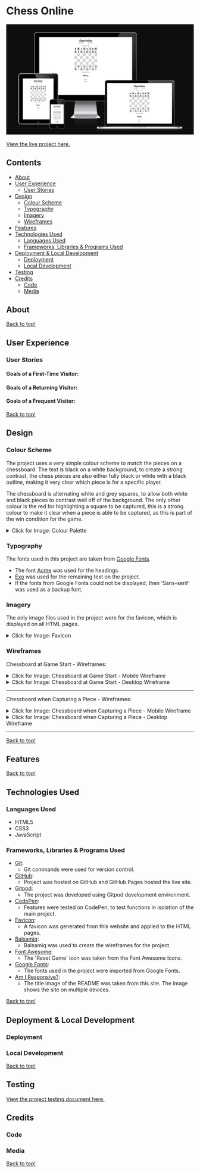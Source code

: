 # Chess Online

![Chess Online Site on multiple devices](/assets/images/README/responsive-design.png)

[View the live project here.](https://callumdennisie.github.io/chess-online/)

## Contents
* [About](#about)
* [User Experience](#user-experience)
    * [User Stories](#user-stories)
* [Design](#design)
    * [Colour Scheme](#colour-scheme)
    * [Typography](#typography)
    * [Imagery](#imagery)
    * [Wireframes](#wireframes)
* [Features](#features)
* [Technologies Used](#technologies-used)
    * [Languages Used](#languages-used)
    * [Frameworks, Libraries & Programs Used](#frameworks-libraries--programs-used)
* [Deployment & Local Development](#deployment--local-development)
    * [Deployment](#deployment)
    * [Local Development](#local-development)
* [Testing](#testing)
* [Credits](#credits)
    * [Code](#code)
    * [Media](#media)

## About

[Back to top!](#chess-online)

## User Experience
### User Stories
#### Goals of a First-Time Visitor:


#### Goals of a Returning Visitor:


#### Goals of a Frequent Visitor:

[Back to top!](#chess-online)

## Design
### Colour Scheme
The project uses a very simple colour scheme to match the pieces on a chessboard. The text is black on a white background, to create a strong contrast, the chess pieces are also either fully black or white with a black outline, making it very clear which piece is for a specific player.

The chessboard is alternating white and grey squares, to allow both white and black pieces to contrast well off of the background. The only other colour is the red for highlighting a square to be captured, this is a strong colour to make it clear when a piece is able to be captured, as this is part of the win condition for the game.
<details>
<summary>Click for Image: Colour Palette</summary>

![Colour Palette](/assets/images/README/palette-colours.png)

</details>

### Typography
The fonts used in this project are taken from [Google Fonts](https://fonts.google.com/).

- The font [Acme](https://fonts.google.com/specimen/Acme?query=acme) was used for the headings.
- [Exo](https://fonts.google.com/specimen/Exo?query=exo) was used for the remaining text on the project.
- If the fonts from Google Fonts could not be displayed, then 'Sans-serif' was used as a backup font.



### Imagery

The only image files used in the project were for the favicon, which is displayed on all HTML pages.

<details>
<summary>Click for Image: Favicon</summary>

![The favicon image](/assets/images/favicon/apple-touch-icon.png)

</details>



### Wireframes

Chessboard at Game Start - Wireframes:
<details>
<summary>Click for Image: Chessboard at Game Start - Mobile Wireframe</summary>

![About Page Mobile Wireframe](/assets/images/README/wireframe-start-mobile.png)

</details>

<details>
<summary>Click for Image: Chessboard at Game Start - Desktop Wireframe</summary>

![About Page Mobile Wireframe](/assets/images/README/wireframe-start-desktop.png)

</details>

***

Chessboard when Capturing a Piece - Wireframes:
<details>
<summary>Click for Image: Chessboard when Capturing a Piece - Mobile Wireframe</summary>

![About Page Mobile Wireframe](/assets/images/README/wireframe-capture-mobile.png)

</details>

<details>
<summary>Click for Image: Chessboard when Capturing a Piece - Desktop Wireframe</summary>

![About Page Mobile Wireframe](/assets/images/README/wireframe-capture-desktop.png)

</details>

***

[Back to top!](#chess-online)

## Features

[Back to top!](#chess-online)

## Technologies Used
### Languages Used
- HTML5
- CSS3
- JavaScript

### Frameworks, Libraries & Programs Used
- [Git](https://git-scm.com/):
    - Git commands were used for version control.
- [GitHub](https://github.com/):
    - Project was hosted on GitHub and GitHub Pages hosted the live site.
- [Gitpod](https://www.gitpod.io/):
    - The project was developed using Gitpod development environment.
- [CodePen](https://codepen.io/):
    - Features were tested on CodePen, to test functions in isolation of the main project.
- [Favicon](https://favicon.io/):
    - A favicon was generated from this website and applied to the HTML pages.
- [Balsamiq](https://balsamiq.com/):
    - Balsamiq was used to create the wireframes for the project.
- [Font Awesome](https://fontawesome.com/):
    - The 'Reset Game' icon was taken from the Font Awesome Icons.
- [Google Fonts](https://fonts.google.com/):
    - The fonts used in the project were imported from Google Fonts.
- [Am I Responsive?](https://ui.dev/amiresponsive):
    - The title image of the README was taken from this site. The image shows the site on multiple devices. 


[Back to top!](#chess-online)

## Deployment & Local Development
### Deployment

### Local Development

[Back to top!](#chess-online)

## Testing
[View the project testing document here.](TESTING.md)

## Credits
### Code

### Media

[Back to top!](#chess-online)